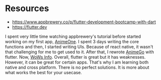 # Resources
- https://www.appbrewery.co/p/flutter-development-bootcamp-with-dart
- https://flutter.dev

I spent very little time watching appbrewery's tutorial before started working on my first app, [AnimeOne](https://github.com/HenryQuan/AnimeOne). 
I spent 3 days writing the core functions and then, I started writing UIs. Because of react native, it wasn't that challenging for me to get used to it. 
After that, I rewrote [AnimeGo](https://github.com/HenryQuan/AnimeOne) with flutter. Now, [WoWs Info](https://github.com/HenryQuan/wows-info-future). 
Overall, flutter is great but it has weaknesses. However, it can be great for certain apps. That's why I am learning both native and cross platform. 
There is no perfect solutions. It is more about what works the best for your usecase.
